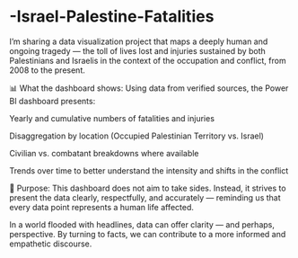 # -Israel-Palestine-Fatalities
I’m sharing a data visualization project that maps a deeply human and ongoing tragedy — the toll of lives lost and injuries sustained by both Palestinians and Israelis in the context of the occupation and conflict, from 2008 to the present.

📊 What the dashboard shows:
Using data from verified sources, the Power BI dashboard presents:

Yearly and cumulative numbers of fatalities and injuries

Disaggregation by location (Occupied Palestinian Territory vs. Israel)

Civilian vs. combatant breakdowns where available

Trends over time to better understand the intensity and shifts in the conflict

📌 Purpose:
This dashboard does not aim to take sides. Instead, it strives to present the data clearly, respectfully, and accurately — reminding us that every data point represents a human life affected.

In a world flooded with headlines, data can offer clarity — and perhaps, perspective. By turning to facts, we can contribute to a more informed and empathetic discourse.
